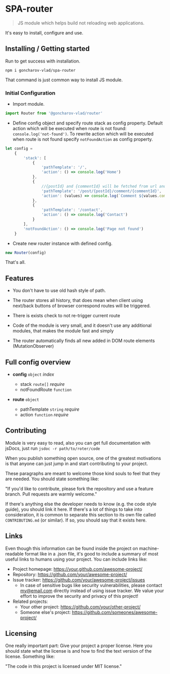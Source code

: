 # SPA-router

> JS module which helps build not reloading web applications.

It's easy to install, configure and use.

## Installing / Getting started

Run to get success with installation.

```shell
npm i goncharov-vlad/spa-router
```

That command is just common way to install JS module.

### Initial Configuration

* Import module.

```js
import Router from '@goncharov-vlad/router'
```

* Define config object and specify route stack as config property. Default action which will be executed when route is
  not found: `console.log('not-found')`. To rewrite action which will be executed when route is not found
  specify `notFoundAction` as config property.

```js
let config =
    {
        'stack': [
            {
                'pathTemplate': '/',
                'action': () => console.log('Home')
            },
            {
                //{postId} and {commentId} will be fetched from url and passed to action callback as first paramenter
                'pathTemplate': '/post/{postId}/comment/{commentId}',
                'action': (values) => console.log(`Comment ${values.commentId} of post ${values.postId}`)
            },
            {
                'pathTemplate': '/contact',
                'action': () => console.log('Contact')
            }
        ],
        'notFoundAction': () => console.log('Page not found')
    }
```

* Create new router instance with defined config.

```js
new Router(config)
```

That's all.

## Features

* You don't have to use old hash style of path.

* The router stores all history, that does mean when client using next/back buttons of browser correspond routes will be
  triggered.

* There is exists check to not re-trigger current route

* Code of the module is very small, and it doesn't use any additional modules, that makes the module fast and simply

* The router automatically finds all new added in DOM  route elements (MutationObserver)

## Full config overview

* **config** `object` _index_
  * stack `route[]` _require_
  * notFoundRoute `function`
  
* **route** `object`
  * pathTemplate `string` _require_
  * action `function` _require_


## Contributing

Module is very easy to read, also you can get full documentation with jsDocs, just run `jsdoc -r path/to/roter/code`

When you publish something open source, one of the greatest motivations is that anyone can just jump in and start
contributing to your project.

These paragraphs are meant to welcome those kind souls to feel that they are needed. You should state something like:

"If you'd like to contribute, please fork the repository and use a feature branch. Pull requests are warmly welcome."

If there's anything else the developer needs to know (e.g. the code style guide), you should link it here. If there's a
lot of things to take into consideration, it is common to separate this section to its own file called
`CONTRIBUTING.md` (or similar). If so, you should say that it exists here.

## Links

Even though this information can be found inside the project on machine-readable format like in a .json file, it's good
to include a summary of most useful links to humans using your project. You can include links like:

- Project homepage: https://your.github.com/awesome-project/
- Repository: https://github.com/your/awesome-project/
- Issue tracker: https://github.com/your/awesome-project/issues
    - In case of sensitive bugs like security vulnerabilities, please contact my@email.com directly instead of using
      issue tracker. We value your effort to improve the security and privacy of this project!
- Related projects:
    - Your other project: https://github.com/your/other-project/
    - Someone else's project: https://github.com/someones/awesome-project/

## Licensing

One really important part: Give your project a proper license. Here you should state what the license is and how to find
the text version of the license. Something like:

"The code in this project is licensed under MIT license."
